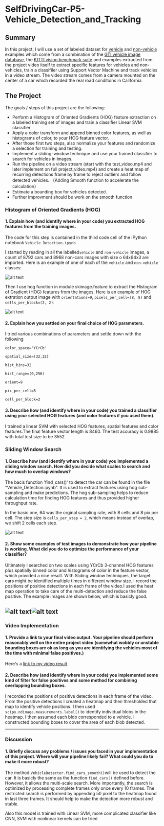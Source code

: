 # SelfDrivingCar-P5-Vehicle_Detection_and_Tracking

## Summary

In this project, I will use a set of labeled dataset for [vehicle](https://s3.amazonaws.com/udacity-sdc/Vehicle_Tracking/vehicles.zip) and [non-vehicle](https://s3.amazonaws.com/udacity-sdc/Vehicle_Tracking/non-vehicles.zip) examples which come from a combination of the [GTI vehicle image database](http://www.gti.ssr.upm.es/data/Vehicle_database.html), the [KITTI vision benchmark suite](http://www.cvlibs.net/datasets/kitti/) and examples extracted from the project video itself to extract specific features for vehicles and non-vehicles, train a classifiler using Support Vector Machine and track vehicles in a video stream. The video stream comes from a camera mounted on the center of a car which recorded the real road conditions in California.



## The Project

The goals / steps of this project are the following:

- Perform a Histogram of Oriented Gradients (HOG) feature extraction on a labeled training set of images and train a classifier Linear SVM classifier
- Apply a color transform and append binned color features, as well as histograms of color, to your HOG feature vector. 
- After those first two steps, also normalize your features and randomize a selection for training and testing.
- Implement a sliding-window technique and use your trained classifier to search for vehicles in images.
- Run the pipeline on a video stream (start with the test_video.mp4 and later implement on full project_video.mp4) and create a heat map of recurring detections frame by frame to reject outliers and follow detected vehicles. （Adding Smooth function to accelerate the calculation）
- Estimate a bounding box for vehicles detected.
- Further improvment should be work on the smooth function


[//]: #	"Image References"
[image1]: ./output_images/car_not_car.png
[image2]: ./output_images/HOG.png
[image3]: ./output_images/sliding_window.png
[image4]: ./output_images/finding_cars.png
[image5]: ./output_images/heatmap.png
[image6]: ./output_images/labels_map.png

### Histogram of Oriented Gradients (HOG)

#### 1. Explain how (and identify where in your code) you extracted HOG features from the training images.

The code for this step is contained in the third code cell of the IPython notebook `Vehicle_Detection.ipynb`

I started by reading in all the labelled`vehicle` and `non-vehicle` images, a count of 8792  cars and 8968  non-cars images with size o 64x64x3 are imported. Here is an example of one of each of the `vehicle` and `non-vehicle` classes:

![alt text][image1]

Then I use hog function in module skimage.feature to extract the Histogram of Gradient (HOG) features from the images. Here is an example of HOG extration output image with `orientations=9`, `pixels_per_cell=(8, 8)` and `cells_per_block=(2, 2)`:

![alt text][image2]

#### 2. Explain how you settled on your final choice of HOG parameters.

I tried various combinations of parameters and settle down with the following

`color_space='YCrCb'`

`spatial_size=(32,32)`

`hist_bins=32`

`hist_range=(0,256)`

`orient=9`

`pix_per_cell=8`

`cell_per_block=2`

#### 3. Describe how (and identify where in your code) you trained a classifier using your selected HOG features (and color features if you used them).

I trained a linear SVM with selected HOG features, spatial features and color features.The final feature vector length is 8460. The test accuracy is  0.9885 with total test size to be 3552.

### Sliding Window Search

#### 1. Describe how (and identify where in your code) you implemented a sliding window search.  How did you decide what scales to search and how much to overlap windows?

The bacis function 'find_cars()' to detect the car can be found in the file "Vehicle_Detection.ipynb". It is used to extract features using hog sub-sampling and make predictions. The hog sub-sampling helps to reduce calculation time for finding HOG features and thus provided higher throughput rate.

In the basic one, 64 was the orginal sampling rate, with 8 cells and 8 pix per cell. The step size is `cells_per_step = 2`, which means instead of overlap, we shift 2 cells each step.

![alt text][image3]

#### 2. Show some examples of test images to demonstrate how your pipeline is working.  What did you do to optimize the performance of your classifier?

Ultimately I searched on two scales using YCrCb 3-channel HOG features plus spatially binned color and histograms of color in the feature vector, which provided a nice result. With Sliding window techniques, the target cars might be identified multiple times in  different window size. I record the positions of positive detections in each frame of the video.I used the heat map operation to take care of the multi-detection and reduce the false positive. The example images are shown below, which is basicly good.

## ![alt text][image4]![alt text][image5]

### Video Implementation

#### 1. Provide a link to your final video output.  Your pipeline should perform reasonably well on the entire project video (somewhat wobbly or unstable bounding boxes are ok as long as you are identifying the vehicles most of the time with minimal false positives.)

Here's a [link to my video result](./output_video/project_output_video.mp4)



#### 2. Describe how (and identify where in your code) you implemented some kind of filter for false positives and some method for combining overlapping bounding boxes.

I recorded the positions of positive detections in each frame of the video.  From the positive detections I created a heatmap and then thresholded that map to identify vehicle positions.  I then used `scipy.ndimage.measurements.label()` to identify individual blobs in the heatmap.  I then assumed each blob corresponded to a vehicle.  I constructed bounding boxes to cover the area of each blob detected.  



------

### Discussion

#### 1. Briefly discuss any problems / issues you faced in your implementation of this project.  Where will your pipeline likely fail?  What could you do to make it more robust?

The method `VehicleDetector.find_cars_smooth()`will be used to detect the car. It is basicly the same as the function `find_cars()` defined before. However, it allows the multi-scale search. More importantly, the search is optimized by processing complete frames only once every 10 frames. The restricted search is performed by appending 50 pixel to the heatmap found in last three frames. It should help to make the detection more robust and stable.

Also this model is trained with Linear SVM, more complicated classifier like CNN, SVM with nonlinear kernels can be tried